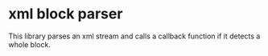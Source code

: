 # xml block parser

This library parses an xml stream and calls a callback function if it detects a
whole block.

